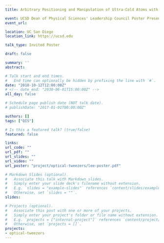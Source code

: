 ```yaml
---
title: Arbitrary Positioning and Manipulation of Ultra-Cold Atoms with Optical Tweezers

event: UCSD Dean of Physical Sciences' Leadership Council Poster Presentations
event_url:

location: UC San Diego
location_link: https://ucsd.edu

talk_type: Invited Poster

draft: false

summary: ''
abstract:

# Talk start and end times.
#   End time can optionally be hidden by prefixing the line with `#`.
date: "2018-10-12T12:00:00Z"
# <!-- date_end: "2030-06-01T15:00:00Z" -->
all_day: false

# Schedule page publish date (NOT talk date).
# publishDate: "2017-01-01T00:00:00Z"

authors: []
tags: ["QIS"]

# Is this a featured talk? (true/false)
featured: false

links:
url_code: ""
url_pdf: ""
url_slides: ""
url_video: ""
url_poster: "project/optical-tweezers/lee-poster.pdf"

# Markdown Slides (optional).
#   Associate this talk with Markdown slides.
#   Simply enter your slide deck's filename without extension.
#   E.g. `slides = "example-slides"` references `content/slides/example-slides.md`.
#   Otherwise, set `slides = ""`.
slides:

# Projects (optional).
#   Associate this post with one or more of your projects.
#   Simply enter your project's folder or file name without extension.
#   E.g. `projects = ["internal-project"]` references `content/project/deep-learning/index.md`.
#   Otherwise, set `projects = []`.
projects:
- optical-tweezers
---
```

